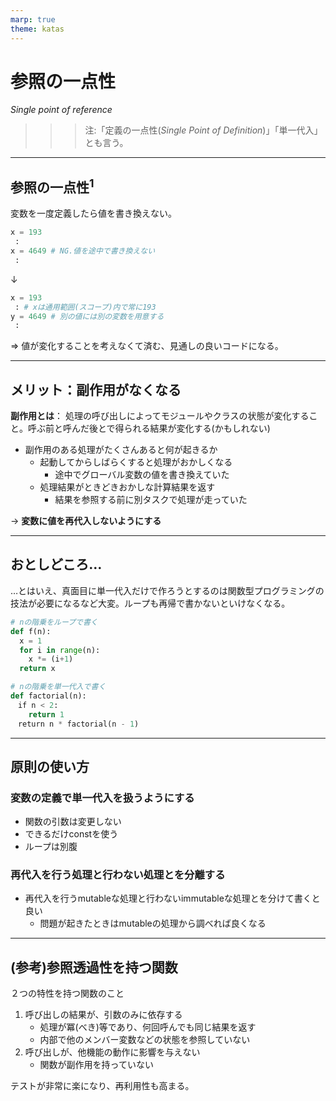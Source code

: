 ```yaml
---
marp: true
theme: katas
---
```

<!--
size: 16:9
paginate: true
-->
<!-- header: 勉強会# ― エンジニアとしての解像度を高めるための勉強会-->

# 参照の一点性

_Single point of reference_

>>> 注:「定義の一点性(_Single Point of Definition_)」「単一代入」とも言う。

<!-- 初出は書籍「ソフトウェアアーキテクチャ ― ソフトウェア開発のためのパターン体系」F.ブッシュマン他, 近代科学社(2000)の
アーキテクチャ根底技法として１０点紹介されたものの１つ。よりよいモジュールの設計方針として紹介されたこの技法の中には分割と統治も含まれている。

モジュールといってもライブラリやパッケージのような大きな単位だけでなく、クラスや関数・データの集まりに対しても適用できるもので、
開発方法論やプログラミング言語の種類とは関係なく利用できるものなので覚えて行ってほしい -->
---

## 参照の一点性$^1$

変数を一度定義したら値を書き換えない。

```py
x = 193
 :
x = 4649 # NG.値を途中で書き換えない
 :
```
↓
```py
x = 193
 : # xは通用範囲(スコープ)内で常に193
y = 4649 # 別の値には別の変数を用意する
 :
```

⇒ 値が変化することを考えなくて済む、見通しの良いコードになる。

---

## メリット：副作用がなくなる

**副作用とは**： 処理の呼び出しによってモジュールやクラスの状態が変化すること。呼ぶ前と呼んだ後とで得られる結果が変化する(かもしれない)

* 副作用のある処理がたくさんあると何が起きるか
    * 起動してからしばらくすると処理がおかしくなる
        * 途中でグローバル変数の値を書き換えていた
    * 処理結果がときどきおかしな計算結果を返す
        * 結果を参照する前に別タスクで処理が走っていた

→ **変数に値を再代入しないようにする**

<!-- 少し遠いところの話になるけれど、並行処理(マルチタスク/マルチスレッド)で安全なプログラムが書けるようになる -->

---

## おとしどころ…

…とはいえ、真面目に単一代入だけで作ろうとするのは関数型プログラミングの技法が必要になるなど大変。ループも再帰で書かないといけなくなる。

```py
# nの階乗をループで書く
def f(n):
  x = 1
  for i in range(n):
    x *= (i+1)
  return x
```
```py
# nの階乗を単一代入で書く
def factorial(n):
　if n < 2:
    return 1
　return n * factorial(n - 1)
```

<!-- ちなみに再帰は２－３種類のパターンがあるだけなので、それさえ覚えてしまえば意外と頭に入ってきます。及び腰になっている人もこの記事とかで読んでおくと良いです。
https://speakerdeck.com/kishida/write-a-executable-process-for-ai-era
-->

---
## 原則の使い方

### 変数の定義で単一代入を扱うようにする

* 関数の引数は変更しない
* できるだけconstを使う
* ループは別腹

### 再代入を行う処理と行わない処理とを分離する

* 再代入を行うmutableな処理と行わないimmutableな処理とを分けて書くと良い
    * 問題が起きたときはmutableの処理から調べれば良くなる

<!-- Webから入ってきた、厳密にはドメイン駆動設計で言葉が定義された「リポジトリパターン」のように、情報を特定の場所にまとめておいて
他の場所ではその操作のみ書くというのも。WPFやWinUIで使われることの多いMVVMパターンもそう。
画面表示に必要なデータ(ViewModel)を画面表示処理(View)そのものとは切り離しておくことで、画面表示を参照透過に作るパターンといえる。
さらに拡張させると、ViewModelすらもModelと連携させるMVというパターンもある。これはSwiftUI界隈。
-->
<!-- 言葉として定義と代入とを分けて考えると良いかも。 -->

---

## (参考)参照透過性を持つ関数

２つの特性を持つ関数のこと

1. 呼び出しの結果が、引数のみに依存する
    * 処理が冪(べき)等であり、何回呼んでも同じ結果を返す
    * 内部で他のメンバー変数などの状態を参照していない
2. 呼び出しが、他機能の動作に影響を与えない
    * 関数が副作用を持っていない

テストが非常に楽になり、再利用性も高まる。

<!--
Q&A: 中で状態を持たないクラスや関数を扱う場合、引数が大量になる場合はどうしたらいい？
→ それぞれがまったく別の情報であれば、大量になっていても別に構わない。ただ、同じカテゴリーの情報があるとすれば、
グルーピングしたクラスや構造体にまとめてから渡すとよい。例えば２次元平面上の２つの点を渡すと距離が得られる関数があったとして、
その関数の引数に x1,y1,x2,y2 と渡すか、あるいはPoint型みたいなものを作って p1, p2 と渡すかどちらが分かりやすいかという話になる。
一方で後者のp1,p2だと、関数を呼ぶときに毎回Point型に変換しなければならない手間を感じるかもだが、言っても1-2行増えるだけだし、
意味は強化されるので問題なしと考えた方が保守性がよい。
-->